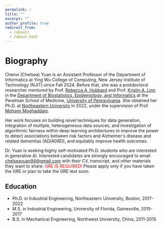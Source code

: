 ```yaml
---
permalink: /
title: ""
excerpt: ""
author_profile: true
redirect_from: 
  - /about/
  - /about.html
---
```


# Biography

Chenxi (Chelsea) Yuan is an Assistant Professor of the Department of Informatics at Ying Wu College of Computing, New Jersey Institute of Technology (NJIT) since Fall 2024. Before that, she was a postdoctoral researcher mentored by Prof. [Rebecca A. Hubbard](https://vivo.brown.edu/display/rhubbar1#) and Prof. [Kristin A. Linn](https://www.dbei.med.upenn.edu/bio/kristin-linn-phd) in the [Department of Biostatistics, Epidemiology, and Informatics](https://www.dbei.med.upenn.edu/) at the Perelman School of Medicine, [University of Pennsylvania](https://www.upenn.edu/). She obtained her Ph.D. at [Northeastern University](https://www.northeastern.edu/) in 2022, under the supervision of Prof. [Mohsen Moghaddam](https://www.isye.gatech.edu/users/mohsen-moghaddam).

Her work focuses on building novel techniques for data generation, integration of multiple, heterogeneous data sources, and investigation of algorithmic fairness within deep learning architectures to improve the power to detect associations between risk factors and Alzheimer's disease and related dementias (AD/ADRD), and equitably improve health outcomes.


Dr. Yuan is seeking highly self-motivated Ph.D. students who are interested in generative AI. Interested candidates are strongly encouraged to email chelseayuan94@gmail.com with their CV, transcript, and other materials they want to share. <span style="color:red">GRE IS REQUIRED!</span> Please apply only if you have taken the GRE or plan to take the GRE test soon. 

## Education
  * Ph.D. in Industrial Engineering, Northeastern University, Boston, 2017-2022
  * M.S. in Industrial Engineering, University of Florida, Gainesville, 2015-2017
  * B.S. in Mechanical Engineering, Northwest University, China, 2011-2015

